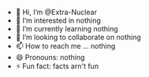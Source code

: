 - 👋 Hi, I’m @Extra-Nuclear
- 👀 I’m interested in nothing
- 🌱 I’m currently learning nothing
- 💞️ I’m looking to collaborate on nothing
- 📫 How to reach me ... nothing
- 😄 Pronouns: nothing
- ⚡ Fun fact: facts arn't fun

<!---
Extra-Nuclear/Extra-Nuclear is a ✨ special ✨ repository because its `README.md` (this file) appears on your GitHub profile.
You can click the Preview link to take a look at your changes.
--->
